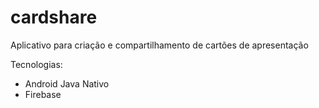# cardshare
Aplicativo para criação e compartilhamento de cartões de apresentação

Tecnologias:
- Android Java Nativo
- Firebase
